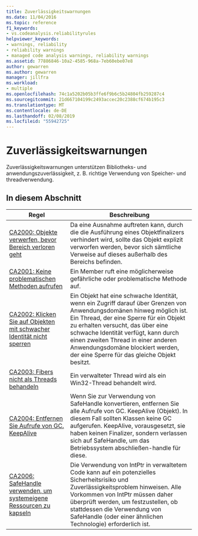 ```yaml
---
title: Zuverlässigkeitswarnungen
ms.date: 11/04/2016
ms.topic: reference
f1_keywords:
- vs.codeanalysis.reliabilityrules
helpviewer_keywords:
- warnings, reliability
- reliability warnings
- managed code analysis warnings, reliability warnings
ms.assetid: 77886846-10a2-4585-968a-7eb60ebe07e8
author: gewarren
ms.author: gewarren
manager: jillfra
ms.workload:
- multiple
ms.openlocfilehash: 74c1a5202b05b3ffe6f9b6c5b24804fb259287c4
ms.sourcegitcommit: 21d667104199c2493accec20c2388cf674b195c3
ms.translationtype: MT
ms.contentlocale: de-DE
ms.lasthandoff: 02/08/2019
ms.locfileid: "55942725"
---
```

# <a name="reliability-warnings"></a>Zuverlässigkeitswarnungen
Zuverlässigkeitswarnungen unterstützen Bibliotheks- und anwendungszuverlässigkeit, z. B. richtige Verwendung von Speicher- und threadverwendung.

## <a name="in-this-section"></a>In diesem Abschnitt

|Regel|Beschreibung|
|----------|-----------------|
|[CA2000: Objekte verwerfen, bevor Bereich verloren geht](../code-quality/ca2000-dispose-objects-before-losing-scope.md)|Da eine Ausnahme auftreten kann, durch die die Ausführung eines Objektfinalizers verhindert wird, sollte das Objekt explizit verworfen werden, bevor sich sämtliche Verweise auf dieses außerhalb des Bereichs befinden.|
|[CA2001: Keine problematischen Methoden aufrufen](../code-quality/ca2001-avoid-calling-problematic-methods.md)|Ein Member ruft eine möglicherweise gefährliche oder problematische Methode auf.|
|[CA2002: Klicken Sie auf Objekten mit schwacher Identität nicht sperren](../code-quality/ca2002-do-not-lock-on-objects-with-weak-identity.md)|Ein Objekt hat eine schwache Identität, wenn ein Zugriff darauf über Grenzen von Anwendungsdomänen hinweg möglich ist. Ein Thread, der eine Sperre für ein Objekt zu erhalten versucht, das über eine schwache Identität verfügt, kann durch einen zweiten Thread in einer anderen Anwendungsdomäne blockiert werden, der eine Sperre für das gleiche Objekt besitzt.|
|[CA2003: Fibers nicht als Threads behandeln](../code-quality/ca2003-do-not-treat-fibers-as-threads.md)|Ein verwalteter Thread wird als ein Win32-Thread behandelt wird.|
|[CA2004: Entfernen Sie Aufrufe von GC. KeepAlive](../code-quality/ca2004-remove-calls-to-gc-keepalive.md)|Wenn Sie zur Verwendung von SafeHandle konvertieren, entfernen Sie alle Aufrufe von GC. KeepAlive (Objekt). In diesem Fall sollten Klassen keine GC aufgerufen. KeepAlive, vorausgesetzt, sie haben keinen Finalizer, sondern verlassen sich auf SafeHandle, um das Betriebssystem abschließen-handle für diese.|
|[CA2006: SafeHandle verwenden, um systemeigene Ressourcen zu kapseln](../code-quality/ca2006-use-safehandle-to-encapsulate-native-resources.md)|Die Verwendung von IntPtr in verwaltetem Code kann auf ein potenzielles Sicherheitsrisiko und Zuverlässigkeitsproblem hinweisen. Alle Vorkommen von IntPtr müssen daher überprüft werden, um festzustellen, ob stattdessen die Verwendung von SafeHandle (oder einer ähnlichen Technologie) erforderlich ist.|